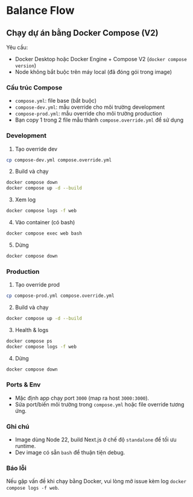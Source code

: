 # Balance Flow

## Chạy dự án bằng Docker Compose (V2)

Yêu cầu:
- Docker Desktop hoặc Docker Engine + Compose V2 (`docker compose version`)
- Node không bắt buộc trên máy local (đã đóng gói trong image)

### Cấu trúc Compose
- `compose.yml`: file base (bắt buộc)
- `compose-dev.yml`: mẫu override cho môi trường development
- `compose-prod.yml`: mẫu override cho môi trường production
- Bạn copy 1 trong 2 file mẫu thành `compose.override.yml` để sử dụng

### Development
1) Tạo override dev
```bash
cp compose-dev.yml compose.override.yml
```
2) Build và chạy
```bash
docker compose down
docker compose up -d --build
```
3) Xem log
```bash
docker compose logs -f web
```
4) Vào container (có bash)
```bash
docker compose exec web bash
```
5) Dừng
```bash
docker compose down
```

### Production
1) Tạo override prod
```bash
cp compose-prod.yml compose.override.yml
```
2) Build và chạy
```bash
docker compose up -d --build
```
3) Health & logs
```bash
docker compose ps
docker compose logs -f web
```
4) Dừng
```bash
docker compose down
```

### Ports & Env
- Mặc định app chạy port `3000` (map ra host `3000:3000`).
- Sửa port/biến môi trường trong `compose.yml` hoặc file override tương ứng.

### Ghi chú
- Image dùng Node 22, build Next.js ở chế độ `standalone` để tối ưu runtime.
- Dev image có sẵn `bash` để thuận tiện debug.

### Báo lỗi
Nếu gặp vấn đề khi chạy bằng Docker, vui lòng mở issue kèm log `docker compose logs -f web`.
